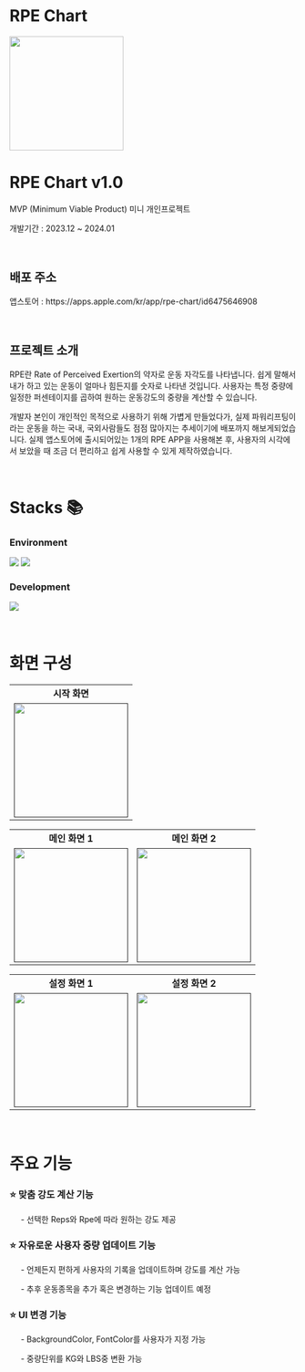 <h1>RPE Chart</h1>
<img src="https://github.com/SANGDOLEE/MiniProject_RPEChart/assets/108053426/3e803547-ba2c-4bbe-a12e-42266a5e7d0a" width="200px;" alt=""/>
<br/>


<h1>RPE Chart v1.0</h1>
<p> MVP (Minimum Viable Product) 미니 개인프로젝트 </p>
<p> 개발기간 : 2023.12 ~ 2024.01 </p>

<br/>

<h2> 배포 주소 </h2>
<p> 앱스토어 : https://apps.apple.com/kr/app/rpe-chart/id6475646908 </p>

<br/>

<h2> 프로젝트 소개 </h2>
<p> RPE란 Rate of Perceived Exertion의 약자로 운동 자각도를 나타냅니다. 쉽게 말해서 내가 하고 있는 운동이 얼마나 힘든지를 숫자로 나타낸 것입니다. 사용자는 특정 중량에 일정한 퍼센테이지를 곱하여 원하는 운동강도의 중량을 계산할 수 있습니다. </p>
<p> 개발자 본인이 개인적인 목적으로 사용하기 위해 가볍게 만들었다가, 실제 파워리프팅이라는 운동을 하는 국내, 국외사람들도 점점 많아지는 추세이기에 배포까지 해보게되었습니다. 실제 앱스토어에 출시되어있는 1개의 RPE APP을 사용해본 후, 사용자의 시각에서 보았을 때 조금 더 편리하고 쉽게 사용할 수 있게 제작하였습니다.</p>

<br/>

<h1> Stacks 📚 </h1>
<h3> Environment </h3>
<p><img src="https://img.shields.io/badge/XCODE-147EFB?style=for-the-badge&logo=xcode&logoColor=white"> <img src="https://img.shields.io/badge/GITHUB-181717?style=for-the-badge&logo=github&logoColor=white"></p>

<h3> Development </h3>
<p><img src="https://img.shields.io/badge/SWIFTUI-FF9A00?style=for-the-badge&logo=swiftUI&logoColor=white"></p>

<br/>

<h1> 화면 구성 </h1>
<!-- 첫번째 테이블 -->
<table>
   <tbody>
    <tr>
      <td colspan="1" align="center"><b>시작 화면</b></td>
    </tr>
    <tr>
      <td align="center"><a href=""><img src="https://github.com/SANGDOLEE/MiniProject_RPEChart/assets/108053426/a7f0f8db-1481-4c75-a8b2-46350671ac63" width="200px;" alt=""/><br /><sub><b></b></sub></a></td>
    </tr>
</table>
<!-- 두번째 테이블 -->
<table>
  <tbody>
    <tr>
      <td colspan="1" align="center"><b>메인 화면 1</b></td>
      <td colspan="1" align="center"><b>메인 화면 2</b></td>
    </tr>
    <tr>
      <td align="center"><a href=""><img src="https://github.com/SANGDOLEE/MiniProject_RPEChart/assets/108053426/f6a02ceb-d347-480d-861a-c8f15bbe064e" width="200px;" alt=""/><br /><sub><b></b></sub></a></td>
      <td align="center"><a href=""><img src="https://github.com/SANGDOLEE/MiniProject_RPEChart/assets/108053426/a3e5c754-fede-440c-b369-6edbeb293daa" width="200px;" alt=""/><br /><sub><b></b></sub></a></td>
    </tr>
   
  </tbody>
</table>
<!-- 세번째 테이블 -->
<table>
   <tbody>
   <tr>
      <td colspan="1" align="center"><b>설정 화면 1</b></td>
      <td colspan="1" align="center"><b>설정 화면 2</b></td>
    </tr>
    <tr>
      <td align="center"><a href=""><img src="https://github.com/SANGDOLEE/MiniProject_RPEChart/assets/108053426/38d47304-9422-4377-bbf9-3c9d0b6f6e42" width="200px;" alt=""/><br /><sub><b></b></sub></a></td>
      <td align="center"><a href=""><img src="https://github.com/SANGDOLEE/MiniProject_RPEChart/assets/108053426/9cf8b4fd-9191-493e-9936-f8a2b6962e0a" width="200px;" alt=""/><br /><sub><b></b></sub></a></td>
    </tr>
   </tbody>
</table>

<br/>

<h1> 주요 기능 </h1>
<h3> ⭐️ 맞춤 강도 계산 기능 </h3>
<p>&nbsp;&nbsp;&nbsp;&nbsp; - 선택한 Reps와 Rpe에 따라 원하는 강도 제공 </p>

<h3> ⭐️ 자유로운 사용자 중량 업데이트 기능 </h3>
<p>&nbsp;&nbsp;&nbsp;&nbsp; - 언제든지 편하게 사용자의 기록을 업데이트하며 강도를 계산 가능 </p>
<p>&nbsp;&nbsp;&nbsp;&nbsp; - 추후 운동종목을 추가 혹은 변경하는 기능 업데이트 예정 </p>

<h3> ⭐️ UI 변경 기능 </h3>
<p>&nbsp;&nbsp;&nbsp;&nbsp; - BackgroundColor, FontColor를 사용자가 지정 가능 </p>
<p>&nbsp;&nbsp;&nbsp;&nbsp; - 중량단위를 KG와 LBS중 변환 가능 </p>

<br/>
<br/>
<br/>
